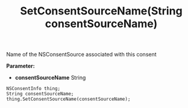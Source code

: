 ﻿---
uid: crmscript_ref_NSConsentInfo_SetConsentSourceName
title: SetConsentSourceName(String consentSourceName)
intellisense: NSConsentInfo.SetConsentSourceName
keywords: NSConsentInfo, GetConsentSourceName
so.topic: reference
---

Name of the NSConsentSource associated with this consent

**Parameter:** 
 - **consentSourceName** String

```crmscript
NSConsentInfo thing;
String consentSourceName;
thing.SetConsentSourceName(consentSourceName);
```

